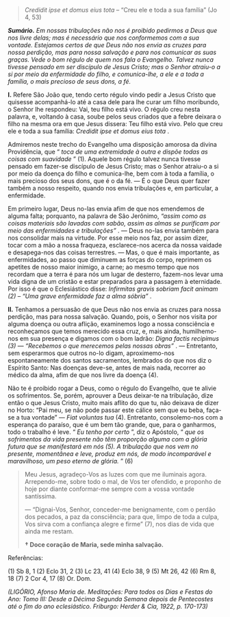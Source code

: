 > *Credidit ipse et domus eius tota* – “Creu ele e toda a sua família” (Jo 4, 53)

***Sumário.** Em nossas tribulações não nos é proibido pedirmos a Deus que nos livre delas; mas é necessário que nos conformemos com a sua vontade. Estejamos certos de que Deus não nos envia as cruzes para nossa perdição, mas para nossa salvação e para nos comunicar as suas graças. Vede o bom régulo de quem nos fala o Evangelho. Talvez nunca tivesse pensado em ser discípulo de Jesus Cristo; mas o Senhor atraiu-o a si por meio da enfermidade do filho, e comunica-lhe, a ele e a toda a família, o mais precioso de seus dons, a fé.*

**I.** Refere São João que, tendo certo régulo vindo pedir a Jesus Cristo que quisesse acompanhá-lo até a casa dele para lhe curar um filho moribundo, o Senhor lhe respondeu: Vai, teu filho está vivo. O régulo creu nesta palavra, e, voltando à casa, soube pelos seus criados que a febre deixara o filho na mesma ora em que Jesus dissera: Teu filho está vivo. Pelo que creu ele e toda a sua família: *Credidit ipse et domus eius tota* .

Admiremos neste trecho do Evangelho uma disposição amorosa da divina Providência, que “ *toca de uma extremidade à outra e dispõe todas as coisas com suavidade* ” (1). Aquele bom régulo talvez nunca tivesse pensado em fazer-se discípulo de Jesus Cristo; mas o Senhor atraiu-o a si por meio da doença do filho e comunica-lhe, bem com à toda a família, o mais precioso dos seus dons, que é o da fé. — É o que Deus quer fazer também a nosso respeito, quando nos envia tribulações e, em particular, a enfermidade.

Em primeiro lugar, Deus no-las envia afim de que nos emendemos de alguma falta; porquanto, na palavra de São Jerônimo, *“assim como as coisas materiais são lavadas com sabão, assim as almas se purificam por meio das enfermidades e tribulações”* . — Deus no-las envia também para nos consolidar mais na virtude. Por esse meio nos faz, por assim dizer, tocar com a mão a nossa fraqueza, esclarece-nos acerca da nossa vaidade e desapega-nos das coisas terrestres. — Mas, o que é mais importante, as enfermidades, ao passo que diminuem as forças do corpo, reprimem os apetites de nosso maior inimigo, a carne; ao mesmo tempo que nos recordam que a terra é para nós um lugar de desterro, fazem-nos levar uma vida digna de um cristão e estar preparados para a passagem à eternidade. Por isso é que o Eclesiástico disse: *Infirmitas gravis sobriam facit animam (2) – “Uma grave enfermidade faz a alma sóbria”* .

**II.** Tenhamos a persuasão de que Deus não nos envia as cruzes para nossa perdição, mas para nossa salvação. Quando, pois, o Senhor nos visita por alguma doença ou outra aflição, examinemos logo a nossa consciência e reconheçamos que temos merecido essa cruz, e, mais ainda, humilhemo-nos em sua presença e digamos com o bom ladrão: *Digna factis recipimus (3) — “Recebemos o que merecemos pelas nossas obras”* . — Entretanto, sem esperarmos que outros no-lo digam, aproximemo-nos espontaneamente dos santos sacramentos, lembrados do que nos diz o Espírito Santo: Nas doenças deve-se, antes de mais nada, recorrer ao médico da alma, afim de que nos livre da doença (4).

Não te é proibido rogar a Deus, como o régulo do Evangelho, que te alivie os sofrimentos. Se, porém, aprouver a Deus deixar-te na tribulação, dize então o que Jesus Cristo, muito mais aflito do que tu, não deixava de dizer no Horto: “Pai meu, se não pode passar este cálice sem que eu beba, faça-se a tua vontade” — *Fiat voluntas tua* (4). Entretanto, consolemo-nos com a esperança do paraíso, que é um bem tão grande, que, para o ganharmos, todo o trabalho é leve. “ *Eu tenho por certo* ”, diz o Apóstolo, “ *que os sofrimentos da vida presente não têm proporção alguma com a glória futura que se manifestará em nós (5). A tribulação que nos vem no presente, momentânea e leve, produz em nós, de modo incomparável e maravilhoso, um peso eterno de glória.* ” (6)

> Meu Jesus, agradeço-Vos as luzes com que me iluminais agora. Arrependo-me, sobre todo o mal, de Vos ter ofendido, e proponho de hoje por diante conformar-me sempre com a vossa vontade santíssima.
>
> — “Dignai-Vos, Senhor, conceder-me benignamente, com o perdão dos pecados, a paz da consciência; para que, limpo de toda a culpa, Vos sirva com a confiança alegre e firme” (7), nos dias de vida que ainda me restam.
>
> **† Doce coração de Maria, sede minha salvação.**

Referências:

\(1\) Sb 8, 1 (2) Eclo 31, 2 (3) Lc 23, 41 (4) Eclo 38, 9 (5) Mt 26, 42 (6) Rm 8, 18 (7) 2 Cor 4, 17 (8) Or. Dom.

*(LIGÓRIO, Afonso Maria de. Meditações: Para todos os Dias e Festas do Ano: Tomo III: Desde a Décima Segunda Semana depois de Pentecostes até o fim do ano eclesiástico. Friburgo: Herder & Cia, 1922, p. 170-173)*
